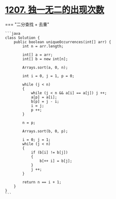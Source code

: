 # [1207. 独一无二的出现次数](https://leetcode.cn/problems/unique-number-of-occurrences/description/?envType=study-plan-v2&envId=leetcode-75)

=== "二分查找 + 去重"

    ```java
    class Solution {
        public boolean uniqueOccurrences(int[] arr) {
            int n = arr.length;

            int[] a = arr;
            int[] b = new int[n];

            Arrays.sort(a, 0, n);

            int i = 0, j = 1, p = 0;

            while (j < n)
            {
                while (j < n && a[i] == a[j]) j ++;
                a[p] = a[i];
                b[p] = j - i;
                i = j;
                p ++;
            }

            n = p;

            Arrays.sort(b, 0, p);

            i = 0; j = 1;
            while (j < n)
            {
                if (b[i] != b[j])
                {
                    b[++ i] = b[j];
                }
                j ++;
            }

            return n == i + 1;
        }
    }
    ```